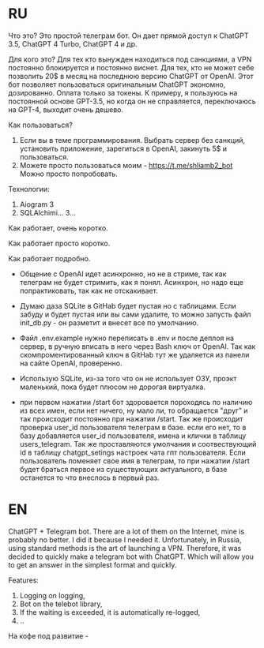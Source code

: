 
# RU

Что это?
Это простой телеграм бот. Он дает прямой доступ к ChatGPT 3.5, ChatGPT 4 Turbo, ChatGPT 4 и др.

Для кого это?
Для тех кто вынужден находиться под санкциями, а VPN постоянно блокируется и постоянно виснет. Для тех, кто не может себе позволить 20$ в месяц на последнюю версию ChatGPT от OpenAI.
Этот бот позволяет пользоваться оригинальным ChatGPT экономно, дозированно. Оплата только за токены. К примеру, я пользуюсь на постоянной основе GPT-3.5, но когда он не справляется, переключаюсь на GPT-4, выходит очень дешево.

Как пользоваться?
1. Если вы в теме программирования. Выбрать сервер без санкций, установить приложение, зарегиться в OpenAI, закинуть 5$ и пользоваться.
2. Можете просто пользоваться моим - https://t.me/shliamb2_bot Можно просто попробовать.



Технологии:
1. Aiogram 3
2. SQLAlchimi...
3...

Как работает, очень коротко.


Как работает просто коротко.


Как работает подробно.



- Общение с OpenAI идет асинхронно, но не в стриме, так как телеграм не будет стримить, как я понял. Асинхрон, но надо еще попрактиковать, так как не отскакивает.

- Думаю даза SQLite в GitHab будет пустая но с таблицами. Если забуду и будет пустая или вы сами удалите, то можно запусть файл init_db.py - он разметит и внесет все по умолчанию.

- Файл .env.example нужно переписать в .env и после деплоя на сервер, в ручную вписать в него через Bash ключ от OpenAI. Так как скомпроментированный ключ в GitHab тут же удаляется из панели на сайте OpenAI, проверенно.

- Использую SQLite, из-за того что он не использует ОЗУ, проэкт маленький, пока будет плюсом не дорогая виртуалка.

- при первом нажатии /start бот здоровается пороходясь по наличию из всех имен, если нет ничего, ну мало ли, то обращается "друг" и так происходит постоянно при нажатии /start.  Так же происходит проверка user_id пользователя телеграм в базе. если его нет, то в базу добавляется user_id пользователя, имена и клички в таблицу users_telegram. Так же проставляются умолчания и соотвествующий id в таблицу chatgpt_setings настроек чата гпт пользователя. Если пользователь поменяет свое имя в телеграм, то при нажатии /start будет браться первое из существующих актуального, в базе останется то что внеслось в первый раз.



# EN

ChatGPT + Telegram bot. There are a lot of them on the Internet, mine is probably no better. I did it because I needed it. Unfortunately, in Russia, using standard methods is the art of launching a VPN. Therefore, it was decided to quickly make a telegram bot with ChatGPT. Which will allow you to get an answer in the simplest format and quickly.

Features:
1. Logging on logging,
2. Bot on the telebot library,
3. If the waiting is exceeded, it is automatically re-logged,
4. ..

На кофе под развитие - 
